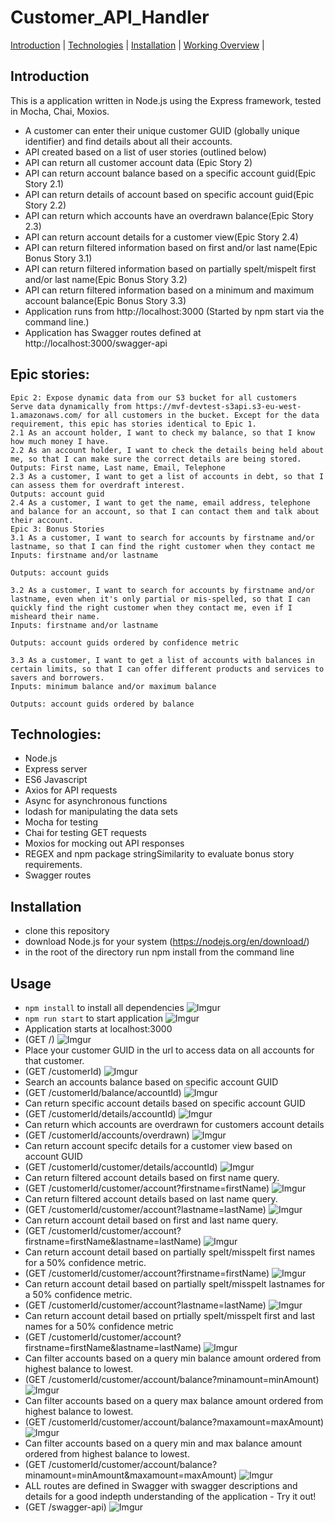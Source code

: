 # Customer_API_Handler
[Introduction](#introduction) | [Technologies](#technologies) | [Installation](#installation) | [Working Overview](#screenshots) |

## Introduction
This is a application written in Node.js using the Express framework, tested in Mocha, Chai, Moxios.
- A customer can enter their unique customer GUID (globally unique identifier) and find details about all their accounts.
- API created based on a list of user stories (outlined below)
- API can return all customer account data (Epic Story 2)
- API can return account balance based on a specific account guid(Epic Story 2.1)
- API can return details of account based on specific account guid(Epic Story 2.2)
- API can return which accounts have an overdrawn balance(Epic Story 2.3)
- API can return account details for a customer view(Epic Story 2.4)
- API can return filtered information based on first and/or last name(Epic Bonus Story 3.1)
- API can return filtered information based on partially spelt/mispelt first and/or last name(Epic Bonus Story 3.2)
- API can return filtered information based on a minimum and maximum account balance(Epic Bonus Story 3.3)
- Application runs from http://localhost:3000 (Started by npm start via the command line.)
- Application has Swagger routes defined at http://localhost:3000/swagger-api

## Epic stories:

```
Epic 2: Expose dynamic data from our S3 bucket for all customers
Serve data dynamically from https://mvf-devtest-s3api.s3-eu-west-1.amazonaws.com/ for all customers in the bucket. Except for the data requirement, this epic has stories identical to Epic 1.
2.1 As an account holder, I want to check my balance, so that I know how much money I have.
2.2 As an account holder, I want to check the details being held about me, so that I can make sure the correct details are being stored.
Outputs: First name, Last name, Email, Telephone
2.3 As a customer, I want to get a list of accounts in debt, so that I can assess them for overdraft interest.
Outputs: account guid
2.4 As a customer, I want to get the name, email address, telephone and balance for an account, so that I can contact them and talk about their account.
Epic 3: Bonus Stories
3.1 As a customer, I want to search for accounts by firstname and/or lastname, so that I can find the right customer when they contact me
Inputs: firstname and/or lastname

Outputs: account guids

3.2 As a customer, I want to search for accounts by firstname and/or lastname, even when it's only partial or mis-spelled, so that I can quickly find the right customer when they contact me, even if I misheard their name.
Inputs: firstname and/or lastname

Outputs: account guids ordered by confidence metric

3.3 As a customer, I want to get a list of accounts with balances in certain limits, so that I can offer different products and services to savers and borrowers.
Inputs: minimum balance and/or maximum balance

Outputs: account guids ordered by balance
```

## Technologies:
- Node.js
- Express server
- ES6 Javascript
- Axios for API requests
- Async for asynchronous functions
- lodash for manipulating the data sets
- Mocha for testing
- Chai for testing GET requests
- Moxios for mocking out API responses
- REGEX and npm package stringSimilarity to evaluate bonus story requirements.
- Swagger routes

## Installation

- clone this repository
- download Node.js for your system (https://nodejs.org/en/download/)
- in the root of the directory run npm install from the command line

## Usage

- ``` npm install ``` to install all dependencies
![Imgur](https://imgur.com/EBMTzPU.png)
- ``` npm run start ``` to start application
![Imgur](https://imgur.com/LAkRjy5.png)
- Application starts at localhost:3000
- (GET /)
![Imgur](https://imgur.com/FneWlTN.png)
- Place your customer GUID in the url to access data on all accounts for that customer.
- (GET /customerId)
![Imgur](https://imgur.com/ZmE9Z9P.png)
- Search an accounts balance based on specific account GUID
- (GET /customerId/balance/accountId)
![Imgur](https://imgur.com/F0dlDOu.png)
- Can return specific account details based on specific account GUID
- (GET /customerId/details/accountId)
![Imgur](https://imgur.com/R0ZGEpx.png)
- Can return which accounts are overdrawn for customers account details
- (GET /customerId/accounts/overdrawn)
![Imgur](https://imgur.com/gED2HHu.png)
- Can return account specifc details for a customer view based on account GUID
- (GET /customerId/customer/details/accountId)
![Imgur](https://imgur.com/6c0KfbI.png)
- Can return filtered account details based on first name query.
- (GET /customerId/customer/account?firstname=firstName)
![Imgur](https://imgur.com/wP4mqqY.png)
- Can return filtered account details based on last name query.
- (GET /customerId/customer/account?lastname=lastName)
![Imgur](https://imgur.com/KZGKQaL.png)
- Can return account detail based on first and last name query.
- (GET /customerId/customer/account?firstname=firstName&lastname=lastName)
![Imgur](https://imgur.com/uR2qo2i.png)
- Can return account detail based on partially spelt/misspelt first names for a 50% confidence metric.
- (GET /customerId/customer/account?firstname=firstName)
![Imgur](https://imgur.com/5k83aRK.png)
- Can return account detail based on partially spelt/misspelt  lastnames for a 50% confidence metric.
- (GET /customerId/customer/account?lastname=lastName)
![Imgur](https://imgur.com/8UHwysr.png)
- Can return account detail based on prtially spelt/misspelt first and last names for a 50% confidence metric
- (GET /customerId/customer/account?firstname=firstName&lastname=lastName)
![Imgur](https://imgur.com/8UHwysr.png)
- Can filter accounts based on a query min balance amount ordered from highest balance to lowest.
- (GET /customerId/customer/account/balance?minamount=minAmount)
![Imgur](https://imgur.com/HTRu4E2.png)
- Can filter accounts based on a query max balance amount ordered from highest balance to lowest.
- (GET /customerId/customer/account/balance?maxamount=maxAmount)
![Imgur](https://imgur.com/fkJVRFF.png)
- Can filter accounts based on a query min and max balance amount ordered from highest balance to lowest.
- (GET /customerId/customer/account/balance?minamount=minAmount&maxamount=maxAmount)
![Imgur](https://imgur.com/EY21TB4.png)
- ALL routes are defined in Swagger with swagger descriptions and details for a good indepth understanding of the application - Try it out!
- (GET /swagger-api)
![Imgur](https://imgur.com/1abSDvQ.png)


